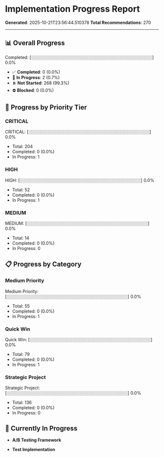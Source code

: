 # Implementation Progress Report

**Generated**: 2025-10-21T23:56:44.510378
**Total Recommendations**: 270

---

## 📊 Overall Progress

Completed: [░░░░░░░░░░░░░░░░░░░░░░░░░░░░░░░░░░░░░░░░] 0.0%

- ✅ **Completed**: 0 (0.0%)
- 🔄 **In Progress**: 2 (0.7%)
- ⏸️  **Not Started**: 268 (99.3%)
- ⛔ **Blocked**: 0 (0.0%)

## 🎯 Progress by Priority Tier

### CRITICAL

CRITICAL: [░░░░░░░░░░░░░░░░░░░░░░░░░░░░░░░░░░░░░░░░] 0.0%

- Total: 204
- Completed: 0 (0.0%)
- In Progress: 1

### HIGH

HIGH: [░░░░░░░░░░░░░░░░░░░░░░░░░░░░░░░░░░░░░░░░] 0.0%

- Total: 52
- Completed: 0 (0.0%)
- In Progress: 1

### MEDIUM

MEDIUM: [░░░░░░░░░░░░░░░░░░░░░░░░░░░░░░░░░░░░░░░░] 0.0%

- Total: 14
- Completed: 0 (0.0%)
- In Progress: 0

## 📋 Progress by Category

### Medium Priority

Medium Priority: [░░░░░░░░░░░░░░░░░░░░░░░░░░░░░░░░░░░░░░░░] 0.0%

- Total: 55
- Completed: 0 (0.0%)
- In Progress: 1

### Quick Win

Quick Win: [░░░░░░░░░░░░░░░░░░░░░░░░░░░░░░░░░░░░░░░░] 0.0%

- Total: 79
- Completed: 0 (0.0%)
- In Progress: 1

### Strategic Project

Strategic Project: [░░░░░░░░░░░░░░░░░░░░░░░░░░░░░░░░░░░░░░░░] 0.0%

- Total: 136
- Completed: 0 (0.0%)
- In Progress: 0

## 🔄 Currently In Progress

- **A/B Testing Framework**

- **Test Implementation**
